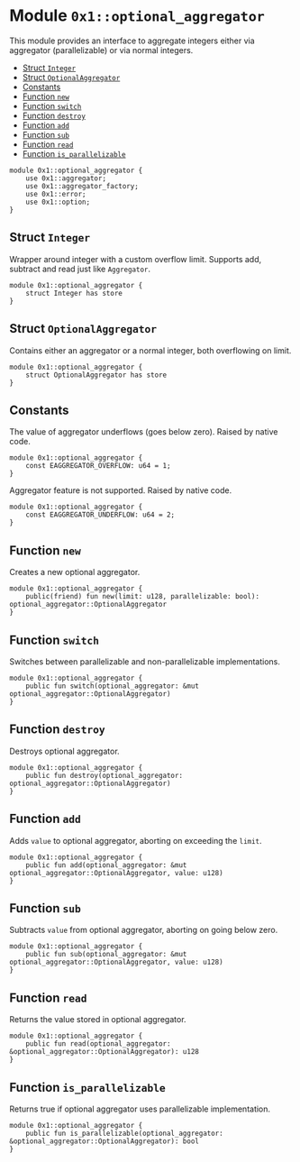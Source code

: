 
<a id="0x1_optional_aggregator"></a>

# Module `0x1::optional_aggregator`

This module provides an interface to aggregate integers either via
aggregator (parallelizable) or via normal integers.


-  [Struct `Integer`](#0x1_optional_aggregator_Integer)
-  [Struct `OptionalAggregator`](#0x1_optional_aggregator_OptionalAggregator)
-  [Constants](#@Constants_0)
-  [Function `new`](#0x1_optional_aggregator_new)
-  [Function `switch`](#0x1_optional_aggregator_switch)
-  [Function `destroy`](#0x1_optional_aggregator_destroy)
-  [Function `add`](#0x1_optional_aggregator_add)
-  [Function `sub`](#0x1_optional_aggregator_sub)
-  [Function `read`](#0x1_optional_aggregator_read)
-  [Function `is_parallelizable`](#0x1_optional_aggregator_is_parallelizable)


```move
module 0x1::optional_aggregator {
    use 0x1::aggregator;
    use 0x1::aggregator_factory;
    use 0x1::error;
    use 0x1::option;
}
```


<a id="0x1_optional_aggregator_Integer"></a>

## Struct `Integer`

Wrapper around integer with a custom overflow limit. Supports add, subtract and read just like `Aggregator`.


```move
module 0x1::optional_aggregator {
    struct Integer has store
}
```


<a id="0x1_optional_aggregator_OptionalAggregator"></a>

## Struct `OptionalAggregator`

Contains either an aggregator or a normal integer, both overflowing on limit.


```move
module 0x1::optional_aggregator {
    struct OptionalAggregator has store
}
```


<a id="@Constants_0"></a>

## Constants


<a id="0x1_optional_aggregator_EAGGREGATOR_OVERFLOW"></a>

The value of aggregator underflows (goes below zero). Raised by native code.


```move
module 0x1::optional_aggregator {
    const EAGGREGATOR_OVERFLOW: u64 = 1;
}
```


<a id="0x1_optional_aggregator_EAGGREGATOR_UNDERFLOW"></a>

Aggregator feature is not supported. Raised by native code.


```move
module 0x1::optional_aggregator {
    const EAGGREGATOR_UNDERFLOW: u64 = 2;
}
```


<a id="0x1_optional_aggregator_new"></a>

## Function `new`

Creates a new optional aggregator.


```move
module 0x1::optional_aggregator {
    public(friend) fun new(limit: u128, parallelizable: bool): optional_aggregator::OptionalAggregator
}
```


<a id="0x1_optional_aggregator_switch"></a>

## Function `switch`

Switches between parallelizable and non&#45;parallelizable implementations.


```move
module 0x1::optional_aggregator {
    public fun switch(optional_aggregator: &mut optional_aggregator::OptionalAggregator)
}
```


<a id="0x1_optional_aggregator_destroy"></a>

## Function `destroy`

Destroys optional aggregator.


```move
module 0x1::optional_aggregator {
    public fun destroy(optional_aggregator: optional_aggregator::OptionalAggregator)
}
```


<a id="0x1_optional_aggregator_add"></a>

## Function `add`

Adds `value` to optional aggregator, aborting on exceeding the `limit`.


```move
module 0x1::optional_aggregator {
    public fun add(optional_aggregator: &mut optional_aggregator::OptionalAggregator, value: u128)
}
```


<a id="0x1_optional_aggregator_sub"></a>

## Function `sub`

Subtracts `value` from optional aggregator, aborting on going below zero.


```move
module 0x1::optional_aggregator {
    public fun sub(optional_aggregator: &mut optional_aggregator::OptionalAggregator, value: u128)
}
```


<a id="0x1_optional_aggregator_read"></a>

## Function `read`

Returns the value stored in optional aggregator.


```move
module 0x1::optional_aggregator {
    public fun read(optional_aggregator: &optional_aggregator::OptionalAggregator): u128
}
```


<a id="0x1_optional_aggregator_is_parallelizable"></a>

## Function `is_parallelizable`

Returns true if optional aggregator uses parallelizable implementation.


```move
module 0x1::optional_aggregator {
    public fun is_parallelizable(optional_aggregator: &optional_aggregator::OptionalAggregator): bool
}
```
